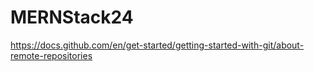 # MERNStack24
https://docs.github.com/en/get-started/getting-started-with-git/about-remote-repositories
